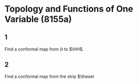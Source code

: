 # Topology and Functions of One Variable (8155a)

## 1
Find a conformal map from $\DD$ to $\HH$.

## 2
Find a conformal map from the strip $\theset
